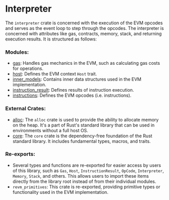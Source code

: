 # Interpreter

The `interpreter` crate is concerned with the execution of the EVM opcodes and serves as the event loop to step through the opcodes.
The interpreter is concerned with attributes like gas, contracts, memory, stack, and returning execution results.
It is structured as follows:

### Modules:

- [gas](./interpreter/gas.md): Handles gas mechanics in the EVM, such as calculating gas costs for operations.
- [host](./interpreter/host.md): Defines the EVM context `Host` trait.
- [inner_models](./interpreter/inner_models.md): Contains inner data structures used in the EVM implementation.
- [instruction_result](./interpreter/instruction_result.md): Defines results of instruction execution.
- [instructions](./interpreter/instructions.md): Defines the EVM opcodes (i.e. instructions).

### External Crates:

- [alloc](https://doc.rust-lang.org/alloc/):
  The `alloc` crate is used to provide the ability to allocate memory on the heap.
  It's a part of Rust's standard library that can be used in environments without a full host OS.
- [core](https://doc.rust-lang.org/core/):
  The `core` crate is the dependency-free foundation of the Rust standard library.
  It includes fundamental types, macros, and traits.

### Re-exports:
- Several types and functions are re-exported for easier access by users of this library, such as `Gas`, `Host`, `InstructionResult`, `OpCode`, `Interpreter`, `Memory`, `Stack`, and others.
  This allows users to import these items directly from the library root instead of from their individual modules.
- `revm_primitives`: This crate is re-exported, providing primitive types or functionality used in the EVM implementation.
